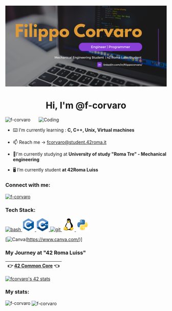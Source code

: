 ![Banner](https://github.com/f-corvaro/f-corvaro/blob/main/Banner.png)

<h1 align="center">Hi, I'm @f-corvaro </h1>

<img align="right" alt="Coding" width="400" src="https://media0.giphy.com/media/qgQUggAC3Pfv687qPC/giphy.gif?cid=790b76113b436609d62942c29651694ad708c581098838a8&rid=giphy.gif&ct=g">

<p align="left"> <img src="https://komarev.com/ghpvc/?username=f-corvaro&label=Profile%20views&color=e506bc&style=flat" alt="f-corvaro" /> </p>

- ⌨️ I’m currently learning : **C, C++, Unix, Virtual machines**

- 📫 Reach me -> [fcorvaro@student.42roma.it](mailto:fcorvaro@student.42roma.it)

- 🔧I'm currently studying at **University of study "Roma Tre" - Mechanical engineering**

- 🖥 I’m currently student **at 42Roma Luiss**

<h3 align="left">Connect with me:</h3>

<p align="left">

<a href="https://linkedin.com/in/f-corvaro" target="blank"><img align="center" src="https://raw.githubusercontent.com/rahuldkjain/github-profile-readme-generator/master/src/images/icons/Social/linked-in-alt.svg" alt="f-corvaro" height="30" width="40" /></a>

</p>

<h3 align="left">Tech Stack:</h3>
<p align="left"> <a href="https://www.gnu.org/software/bash/" target="_blank" rel="noreferrer"> <img src="https://www.vectorlogo.zone/logos/gnu_bash/gnu_bash-icon.svg" alt="bash" width="40" height="40"/> </a> <a href="https://www.cprogramming.com/" target="_blank" rel="noreferrer"> <img src="https://raw.githubusercontent.com/devicons/devicon/master/icons/c/c-original.svg" alt="c" width="40" height="40"/> </a> <a href="https://www.w3schools.com/cpp/" target="_blank" rel="noreferrer"> <img src="https://raw.githubusercontent.com/devicons/devicon/master/icons/cplusplus/cplusplus-original.svg" alt="cplusplus" width="40" height="40"/> </a> <a href="https://git-scm.com/" target="_blank" rel="noreferrer"> <img src="https://www.vectorlogo.zone/logos/git-scm/git-scm-icon.svg" alt="git" width="40" height="40"/> </a> <a href="https://www.linux.org/" target="_blank" rel="noreferrer"> <img src="https://raw.githubusercontent.com/devicons/devicon/master/icons/linux/linux-original.svg" alt="linux" width="40" height="40"/> </a> <a href="https://www.python.org" target="_blank" rel="noreferrer"> <img src="https://raw.githubusercontent.com/devicons/devicon/master/icons/python/python-original.svg" alt="python" width="40" height="40"/> </a> </p>

[![Canva](https://img.shields.io/badge/Canva-%2300C4CC.svg?style=plastic&logo=Canva&logoColor=white)(https://www.canva.com/)]

### My Journey at "42 Roma Luiss"
| 👉 [**42 Common Core**](https://github.com/f-corvaro/42.common_core) 👈|
| ------------------------------------------------------------------- |

<a href="https://github.com/JaeSeoKim/badge42"><img src="https://badge42.vercel.app/api/v2/clftrr31n000608jvhnng5zld/stats?cursusId=21&coalitionId=125" alt="fcorvaro's 42 stats" /></a></p>

<h3 align="left">My stats:</h3>

<p><img align="left" src="https://github-readme-stats.vercel.app/api/top-langs?username=f-corvaro&show_icons=true&theme=dark&title_color=e506bc&text_color=ffffff&locale=en&layout=compact" alt="f-corvaro" /></p>

<p>&nbsp;<img align="center" src="https://github-readme-stats.vercel.app/api?username=f-corvaro&show_icons=true&theme=dark&title_color=e506bc&text_color=ffffff&locale=en" alt="f-corvaro" /></p>


